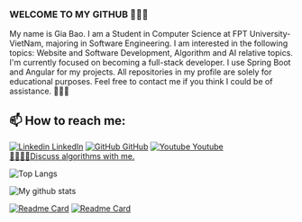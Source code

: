 ### WELCOME TO MY GITHUB 👋👋👋
My name is Gia Bao. I am a Student in Computer Science at FPT University-VietNam, majoring in Software Engineering. I am interested in the following topics: Website and Software Development, Algorithm and AI relative topics. <br>
I'm currently focused on becoming a full-stack developer. I use Spring Boot and Angular for my projects. All repositories in my profile are solely for educational purposes. Feel free to contact me if you think I could be of assistance. 🌟🌟🌟

## 📫 How to reach me: 
[![Linkedin](https://i.stack.imgur.com/gVE0j.png) LinkedIn](https://www.linkedin.com/in/b%E1%BA%A3o-gia-773646223/) 
[![GitHub](https://i.stack.imgur.com/tskMh.png) GitHub](https://github.com/GiaBaorr) 
[![Youtube](https://github.com/uvipen/introduction/blob/main/Youtube.png) Youtube](https://www.youtube.com/@GiaBaorr/videos)
<br>
[🧑‍💻🧑‍💻Discuss algorithms with me.](https://leetcode.com/GiaBaorr/) 


![Top Langs](https://github-readme-stats.vercel.app/api/top-langs/?username=GiaBaorr&theme=nightowl&langs_count=4&layout=compact&hide=SCSS,TSQL,HTML,CSS)

![My github stats](https://github-readme-stats-git-masterrstaa-rickstaa.vercel.app/api?username=GiaBaorr&show_icons=true&theme=synthwave&hide=contribs,prs,issues)

[![Readme Card](https://github-readme-stats.vercel.app/api/pin/?username=GiaBaorr&repo=Lofimusic&theme=solarized-light)](https://github.com/GiaBaorr/Lofimusic)
[![Readme Card](https://github-readme-stats.vercel.app/api/pin/?username=GiaBaorr&repo=quote-and-dictionary&theme=flag-india)](https://github.com/GiaBaorr/quote-and-dictionary)
